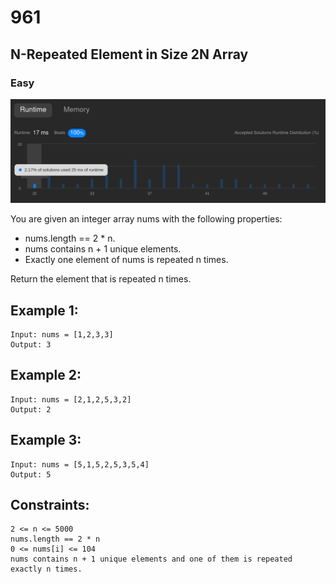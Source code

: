 # 961
## N-Repeated Element in Size 2N Array
### Easy

![Beats 100% of users in runtime](961.png)

You are given an integer array nums with the following properties:

 - nums.length == 2 * n.
 - nums contains n + 1 unique elements.
 - Exactly one element of nums is repeated n times.

Return the element that is repeated n times.

## Example 1:

    Input: nums = [1,2,3,3]
    Output: 3

## Example 2:

    Input: nums = [2,1,2,5,3,2]
    Output: 2

## Example 3:

    Input: nums = [5,1,5,2,5,3,5,4]
    Output: 5

## Constraints:

    2 <= n <= 5000
    nums.length == 2 * n
    0 <= nums[i] <= 104
    nums contains n + 1 unique elements and one of them is repeated exactly n times.
